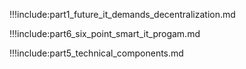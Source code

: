 
!!!include:part1_future_it_demands_decentralization.md

!!!include:part6_six_point_smart_it_progam.md

!!!include:part5_technical_components.md
